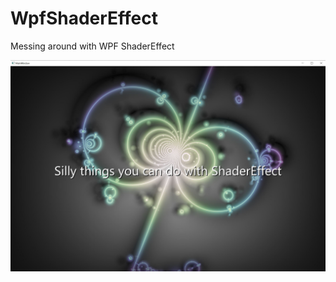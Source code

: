 # WpfShaderEffect
Messing around with WPF ShaderEffect

![Silly things you can do with ShaderEffect](images/silly.JPG)
